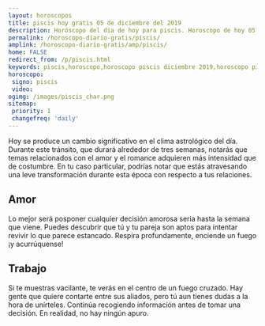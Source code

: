 ```yaml
---
layout: horoscopos
title: piscis hoy gratis 05 de diciembre del 2019 
description: Horóscopo del dia de hoy para piscis. Horoscopo de hoy 05 de diciembre del 2019. Las predicciones de amor, trabajo, vida personal gratis.
permalink: /horoscopo-diario-gratis/piscis/
amplink: /horoscopo-diario-gratis/amp/piscis/
home: FALSE
redirect_from: /p/piscis.html
keywords: piscis,horoscopo,horoscopo piscis diciembre 2019,horoscopo piscis hoy,tarot piscis diciembre 2019,horoscopo piscis,tarot piscis hoy,horoscopo de hoy,horoscopo diario,tarot del amor,horoscopo de hoy piscis,horoscopo diario del tarot, Horoscopo de hoy piscis 05 de diciembre del 2019,horóscopo del día,signos zodiacales 2019, el horoscopo de hoy
horoscopo:
 signo: piscis
 video:  
ogimg: /images/piscis_char.png
sitemap:
 priority: 1
 changefreq: 'daily'
---
```



Hoy se produce un cambio significativo en el clima astrológico del día. Durante este tránsito, que durará alrededor de tres semanas, notarás que temas relacionados con el amor y el romance adquieren más intensidad que de costumbre. En tu caso particular, podrías notar que estás atravesando una leve transformación durante esta época con respecto a tus relaciones.

## Amor

Lo mejor será posponer cualquier decisión amorosa seria hasta la semana que viene. Puedes descubrir que tú y tu pareja son aptos para intentar revivir lo que parece estancado. Respira profundamente, enciende un fuego ¡y acurrúquense!

## Trabajo

Si te muestras vacilante, te verás en el centro de un fuego cruzado. Hay gente que quiere contarte entre sus aliados, pero tú aun tienes dudas a la hora de unírteles. Continúa recogiendo información antes de tomar una decisión. En realidad, no hay ningún apuro.